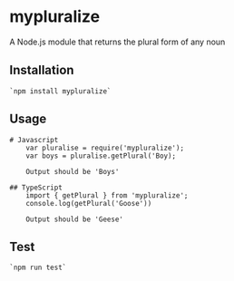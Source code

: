 # mypluralize
A Node.js module that returns the plural form of any noun

## Installation 
    `npm install mypluralize`
## Usage

    # Javascript
        var pluralise = require('mypluralize');
        var boys = pluralise.getPlural('Boy);

        Output should be 'Boys'

    ## TypeScript
        import { getPlural } from 'mypluralize';
        console.log(getPlural('Goose'))

        Output should be 'Geese'

## Test 
    `npm run test`
